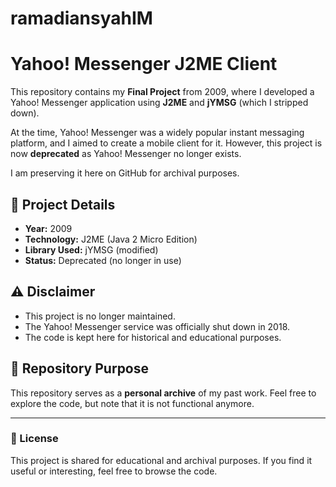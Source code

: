 # ramadiansyahIM

# Yahoo! Messenger J2ME Client  

This repository contains my **Final Project** from 2009, where I developed a Yahoo! Messenger application using **J2ME** and **jYMSG** (which I stripped down).  

At the time, Yahoo! Messenger was a widely popular instant messaging platform, and I aimed to create a mobile client for it. However, this project is now **deprecated** as Yahoo! Messenger no longer exists.  

I am preserving it here on GitHub for archival purposes.  

## 📌 **Project Details**  
- **Year:** 2009  
- **Technology:** J2ME (Java 2 Micro Edition)  
- **Library Used:** jYMSG (modified)  
- **Status:** Deprecated (no longer in use)  

## ⚠️ **Disclaimer**  
- This project is no longer maintained.  
- The Yahoo! Messenger service was officially shut down in 2018.  
- The code is kept here for historical and educational purposes.  

## 📂 **Repository Purpose**  
This repository serves as a **personal archive** of my past work. Feel free to explore the code, but note that it is not functional anymore.  

---

### **📝 License**  
This project is shared for educational and archival purposes. If you find it useful or interesting, feel free to browse the code.  

